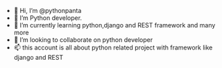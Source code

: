 - 👋 Hi, I’m @pythonpanta
- 👀 I’m Python developer.
- 🌱 I’m currently learning python,django and REST framework and many more
- 💞️ I’m looking to collaborate on python developer
- 📫 this account is all about python related project with framework like django and REST

<!---
pythonpanta/pythonpanta is a ✨ special ✨ repository because its `README.md` (this file) appears on your GitHub profile.
You can click the Preview link to take a look at your changes.
--->

